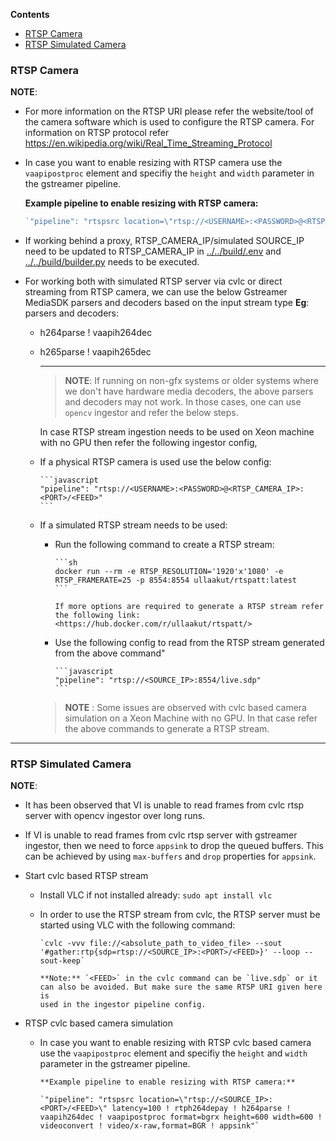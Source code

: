 **Contents**

- [RTSP Camera](#rtsp-camera)
- [RTSP Simulated Camera](#rtsp-simulated-camera)

### RTSP Camera

**NOTE**:

- For more information on the RTSP URI please refer the website/tool of the camera software which is used to configure the RTSP camera. For information on RTSP protocol refer <https://en.wikipedia.org/wiki/Real_Time_Streaming_Protocol>

- In case you want to enable resizing with RTSP camera use the
  `vaapipostproc` element and specifiy the `height` and `width`
  parameter in the          gstreamer pipeline.

    **Example pipeline to enable resizing with RTSP camera:**

    ```javascript
    `"pipeline": "rtspsrc location=\"rtsp://<USERNAME>:<PASSWORD>@<RTSP_CAMERA_IP>:<PORT>/<FEED>\" latency=100  ! rtph264depay ! h264parse ! vaapih264dec ! vaapipostproc format=bgrx height=600 width=600 ! videoconvert ! video/x-raw,format=BGR ! appsink"`
    ```

- If working behind a proxy, RTSP_CAMERA_IP/simulated SOURCE_IP need to be updated to RTSP_CAMERA_IP in [../../build/.env](https://github.com/open-edge-insights/eii-core/blob/master/build/.env) and [../../build/builder.py](https://github.com/open-edge-insights/eii-core/blob/master/build/builder.py) needs to be executed.

- For working both with simulated RTSP server via cvlc or
  direct streaming from RTSP camera, we can use the below Gstreamer
  MediaSDK parsers and decoders based on the input stream type
    **Eg**: parsers and decoders:
  - h264parse !  vaapih264dec
  - h265parse ! vaapih265dec

    ---
    >**NOTE**: If running on non-gfx systems or older systems where we don't
    have hardware media decoders, the above parsers and decoders may not
    work. In those cases, one can use `opencv` ingestor and refer the below steps.

    In case RTSP stream ingestion needs to be used on Xeon machine with no
    GPU then refer the following ingestor config,

  - If a physical RTSP camera is used use the below config:

        ```javascript
        "pipeline": "rtsp://<USERNAME>:<PASSWORD>@<RTSP_CAMERA_IP>:<PORT>/<FEED>"
        ```

  - If a simulated RTSP stream needs to be used:

    - Run the following command to create a RTSP stream:

          ```sh
          docker run --rm -e RTSP_RESOLUTION='1920'x'1080' -e RTSP_FRAMERATE=25 -p 8554:8554 ullaakut/rtspatt:latest
          ```

          If more options are required to generate a RTSP stream refer
          the following link:
          <https://hub.docker.com/r/ullaakut/rtspatt/>

    - Use the following config to read from the RTSP stream generated
        from the above command"

          ```javascript
          "pipeline": "rtsp://<SOURCE_IP>:8554/live.sdp"
          ```

    >**NOTE** : Some issues are observed with cvlc based camera simulation
    on a Xeon Machine with no GPU. In that case refer the above
    commands to generate a RTSP stream.

----

### RTSP Simulated Camera

**NOTE**:

- It has been observed that VI is unable to read frames from cvlc rtsp server with
    opencv ingestor over long runs.

- If VI is unable to read frames from cvlc rtsp server with gstreamer
    ingestor, then we need to force `appsink` to drop the queued buffers. This
    can be achieved by using `max-buffers` and `drop` properties for `appsink`.

- Start cvlc based RTSP stream

  - Install VLC if not installed already: `sudo apt install vlc`
  - In order to use the RTSP stream from cvlc, the RTSP server
        must be started using VLC with the following command:

        `cvlc -vvv file://<absolute_path_to_video_file> --sout '#gather:rtp{sdp=rtsp://<SOURCE_IP>:<PORT>/<FEED>}' --loop --sout-keep`

        **Note:** `<FEED>` in the cvlc command can be `live.sdp` or it can also be avoided. But make sure the same RTSP URI given here is
        used in the ingestor pipeline config.

- RTSP cvlc based camera simulation

  - In case you want to enable resizing with RTSP cvlc based camera use the
      `vaapipostproc` element and specifiy the `height` and `width` parameter
        in the gstreamer pipeline.

        **Example pipeline to enable resizing with RTSP camera:**

        `"pipeline": "rtspsrc location=\"rtsp://<SOURCE_IP>:<PORT>/<FEED>\" latency=100 ! rtph264depay ! h264parse ! vaapih264dec ! vaapipostproc format=bgrx height=600 width=600 ! videoconvert ! video/x-raw,format=BGR ! appsink"`
